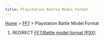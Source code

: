 ```yaml
---
title: Playstation Battle Model Format
---
```


[Home](Main%20Page.md) > [FF7](FF7.md) > Playstation Battle Model Format

1.  REDIRECT [FF7/Battle model format (PSX)][]

  [FF7/Battle model format (PSX)]: ../Battle%20model%20format%20(PSX).md
    "wikilink"
